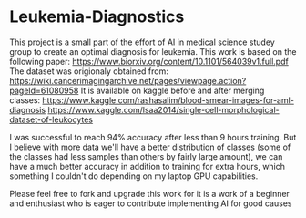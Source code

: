 # Leukemia-Diagnostics
This project is a small part of the effort of AI in medical science studey group to create an optimal diagnosis for leukemia.
This work is based on the following paper: https://www.biorxiv.org/content/10.1101/564039v1.full.pdf
The dataset was origionaly obtained from: https://wiki.cancerimagingarchive.net/pages/viewpage.action?pageId=61080958
It is available on kaggle before and after merging classes: 
https://www.kaggle.com/rashasalim/blood-smear-images-for-aml-diagnosis 
https://www.kaggle.com/lsaa2014/single-cell-morphological-dataset-of-leukocytes

I was successful to reach 94% accuracy after less than 9 hours training. But I believe with more data we'll have a better distribution of classes (some of the classes had less samples than others by fairly large amount), we can have a much better accuracy in addition to training for extra hours, which something I couldn't do depending on my laptop GPU capabilities.

Please feel free to fork and upgrade this work for it is a work of a beginner and enthusiast who is eager to  contribute implementing AI for good causes
